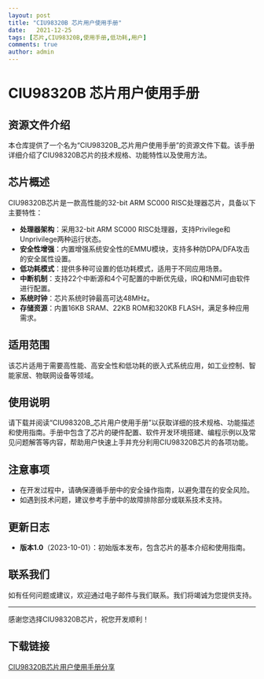 ```yaml
---
layout: post
title: "CIU98320B 芯片用户使用手册"
date:   2021-12-25
tags: [芯片,CIU98320B,使用手册,低功耗,用户]
comments: true
author: admin
---
```

# CIU98320B 芯片用户使用手册

## 资源文件介绍

本仓库提供了一个名为“CIU98320B_芯片用户使用手册”的资源文件下载。该手册详细介绍了CIU98320B芯片的技术规格、功能特性以及使用方法。

## 芯片概述

CIU98320B芯片是一款高性能的32-bit ARM SC000 RISC处理器芯片，具备以下主要特性：

- **处理器架构**：采用32-bit ARM SC000 RISC处理器，支持Privilege和Unprivilege两种运行状态。
- **安全性增强**：内置增强系统安全性的EMMU模块，支持多种防DPA/DFA攻击的安全属性设置。
- **低功耗模式**：提供多种可设置的低功耗模式，适用于不同应用场景。
- **中断机制**：支持22个中断源和4个可配置的中断优先级，IRQ和NMI可由软件进行配置。
- **系统时钟**：芯片系统时钟最高可达48MHz。
- **存储资源**：内置16KB SRAM、22KB ROM和320KB FLASH，满足多种应用需求。

## 适用范围

该芯片适用于需要高性能、高安全性和低功耗的嵌入式系统应用，如工业控制、智能家居、物联网设备等领域。

## 使用说明

请下载并阅读“CIU98320B_芯片用户使用手册”以获取详细的技术规格、功能描述和使用指南。手册中包含了芯片的硬件配置、软件开发环境搭建、编程示例以及常见问题解答等内容，帮助用户快速上手并充分利用CIU98320B芯片的各项功能。

## 注意事项

- 在开发过程中，请确保遵循手册中的安全操作指南，以避免潜在的安全风险。
- 如遇到技术问题，建议参考手册中的故障排除部分或联系技术支持。

## 更新日志

- **版本1.0**（2023-10-01）：初始版本发布，包含芯片的基本介绍和使用指南。

## 联系我们

如有任何问题或建议，欢迎通过电子邮件与我们联系。我们将竭诚为您提供支持。

---

感谢您选择CIU98320B芯片，祝您开发顺利！

## 下载链接

[CIU98320B芯片用户使用手册分享](https://pan.quark.cn/s/2f9aebe04f41)